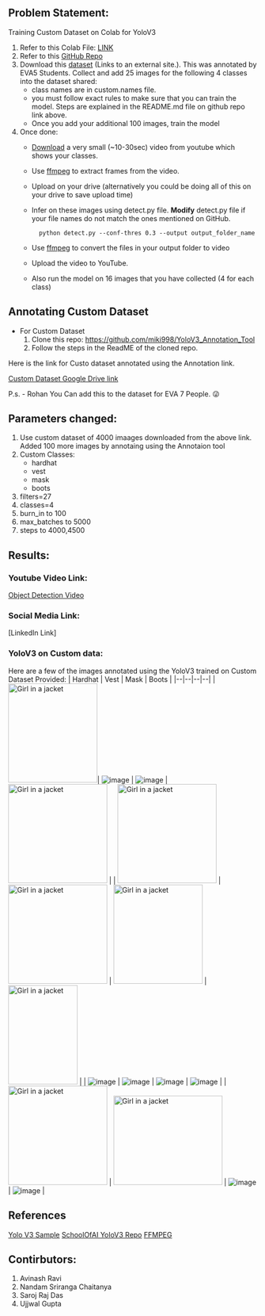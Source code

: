 ## Problem Statement:

Training Custom Dataset on Colab for YoloV3
1. Refer to this Colab File:  [LINK](https://colab.research.google.com/drive/1LbKkQf4hbIuiUHunLlvY-cc0d_sNcAgS)
2. Refer to this [GitHub  Repo](https://github.com/theschoolofai/YoloV3)
3. Download this [dataset](https://drive.google.com/file/d/1sVSAJgmOhZk6UG7EzmlRjXfkzPxmpmLy/view?usp=sharing) (Links to an external site.). This was annotated by EVA5 Students. Collect and add 25 images for the following 4 classes into the dataset shared:
    - class names are in custom.names file. 
    - you must follow exact rules to make sure that you can train the model. Steps are explained in the README.md file on github repo link above.
    - Once you add your additional 100 images, train the model
4. Once done:
    - [Download](https://www.y2mate.com/en19) a very small (~10-30sec) video from youtube which shows your classes. 
    - Use [ffmpeg](https://en.wikibooks.org/wiki/FFMPEG_An_Intermediate_Guide/image_sequence) to extract frames from the video. 
    - Upload on your drive (alternatively you could be doing all of this on your drive to save upload time)
    - Infer on these images using detect.py file. **Modify** detect.py file if your file names do not match the ones mentioned on GitHub. 

            python detect.py --conf-thres 0.3 --output output_folder_name

    - Use  [ffmpeg](https://en.wikibooks.org/wiki/FFMPEG_An_Intermediate_Guide/image_sequence)  to convert the files in your output folder to video
    - Upload the video to YouTube. 
    - Also run the model on 16 images that you have collected (4 for each class)

## Annotating Custom Dataset
* For Custom Dataset
    1. Clone this repo: https://github.com/miki998/YoloV3_Annotation_Tool
    2. Follow the steps in the ReadME of the cloned repo. 

Here is the link for Custo dataset annotated using the Annotation link. 

[Custom Dataset Google Drive link]()

P.s. - Rohan You Can add this to the dataset for EVA 7 People. :stuck_out_tongue_winking_eye:

## Parameters changed:

1. Use custom dataset of 4000 imaages downloaded from the above link. Added 100 more images by annotaing using the Annotaion tool 
2. Custom Classes:
    - hardhat
    - vest
    - mask
    - boots
2. filters=27
3. classes=4
4. burn_in to 100
5. max_batches to 5000
6. steps to 4000,4500

## Results: 

### Youtube Video Link:
[Object Detection Video](https://youtu.be/DwS8OtbGy9I)

### Social Media Link:
[LinkedIn Link]

### YoloV3 on Custom data:

Here are a few of the images annotated using the YoloV3 trained on Custom Dataset Provided:
| Hardhat | Vest | Mask | Boots |
|--|--|--|--|
| <img src="https://user-images.githubusercontent.com/51078583/126872938-656e8b99-b40a-458b-95cc-94483598c962.png" alt="Girl in a jacket" width="180" height="200">| ![image](https://user-images.githubusercontent.com/51078583/126873027-4b229e5d-9105-46b9-aeea-ad635bcd8ae4.png) | ![image](https://user-images.githubusercontent.com/51078583/126872995-69e9f5c6-27d9-4b5f-86e8-169018d7791b.png) | <img src="https://user-images.githubusercontent.com/51078583/126872954-d2643fd8-6084-42ff-b4da-c818201f3a81.png" alt="Girl in a jacket" width="200" height="200"> |
| <img src="https://user-images.githubusercontent.com/51078583/126873041-4b9c5ab7-451e-4f86-a673-d55ab7fe0bcc.png" alt="Girl in a jacket" width="200" height="200"> | <img src="https://user-images.githubusercontent.com/51078583/126873081-39fe8a9c-2d5d-46e6-8d18-5a156344b9af.png" alt="Girl in a jacket" width="200" height="200"> | <img src="https://user-images.githubusercontent.com/51078583/126873011-9848c060-9c56-4c30-ad34-f1bdb838dd29.png" alt="Girl in a jacket" width="180" height="200"> | <img src="https://user-images.githubusercontent.com/51078583/126872974-4baf6ad9-ae93-4810-82b5-4eb80ffffe96.png" alt="Girl in a jacket" width="140" height="200"> |
| ![image](https://user-images.githubusercontent.com/51078583/126873048-ce297476-d9ba-4eac-858b-cec49c3b0cc7.png) | ![image](https://user-images.githubusercontent.com/51078583/126874939-114dc414-e57d-4c42-b14c-c9efe612e71e.png) | ![image](https://user-images.githubusercontent.com/51078583/126873020-e8e86242-1ac7-40d1-8c54-f2d535f2daab.png) | ![image](https://user-images.githubusercontent.com/51078583/126874933-018637d6-821f-41e7-9127-4188cf11f728.png) |
| <img src="https://user-images.githubusercontent.com/51078583/126874906-80726a37-c18a-4469-b8ba-1b10dda6e31a.png" alt="Girl in a jacket" width="200" height="200"> | <img src="https://user-images.githubusercontent.com/51078583/126874945-ccc88768-40dc-4e94-b2af-2b75263f17f4.png" alt="Girl in a jacket" width="220" height="180">  | ![image](https://user-images.githubusercontent.com/51078583/126873074-75e4a4eb-8b47-4ca1-9267-f3bf22397f98.png) | ![image](https://user-images.githubusercontent.com/51078583/126874914-d15057b9-781f-4fde-aeb7-c89b11102c0f.png) |

## References
[Yolo V3 Sample](https://colab.research.google.com/drive/1LbKkQf4hbIuiUHunLlvY-cc0d_sNcAgS)
[SchoolOfAI YoloV3 Repo](https://github.com/theschoolofai/YoloV3)
[FFMPEG](https://en.wikibooks.org/wiki/FFMPEG_An_Intermediate_Guide/image_sequence)

## Contirbutors:

1. Avinash Ravi
2. Nandam Sriranga Chaitanya
3. Saroj Raj Das
4. Ujjwal Gupta
